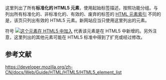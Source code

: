 这里列出了所有**标准化的 HTML5 元素**，使用起始标签描述，按照功能分组。与列出所有标准化的、非标准化的、有效的、废弃的标签的 [HTML 元素索引](/zh-CN/docs/HTML/Element "HTML/Element") 不同的是，该页只列出有效的 HTML5 元素。新网站应当只使用这里列出的元素。

符号 [![这个元素在 HTML5 中加入](https://mdn.mozillademos.org/files/3843/HTML5_Badge_32.png "这个元素在 HTML5 中加入")](/zh-CN/docs/HTML/HTML5) 代表该元素是在 HTML5 中新增的。另外注意，这里列出的其他元素可能在 HTML5 标准中得到了扩充或经过修改。

## 参考文献

https://developer.mozilla.org/zh-CN/docs/Web/Guide/HTML/HTML5/HTML5_element_list